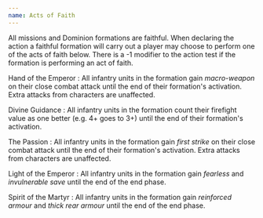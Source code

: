 ```yaml
---
name: Acts of Faith
---
```

All missions and Dominion formations are faithful. When declaring the action a faithful formation will carry out a player may choose to perform one of the acts of faith below. There is a -1 modifier to the action test if the formation is performing an act of faith.

Hand of the Emperor
: All infantry units in the formation gain _macro-weapon_ on their close combat attack until the end of their formation's activation. Extra attacks from characters are unaffected.

Divine Guidance
: All infantry units in the formation count their firefight value as one better (e.g. 4+ goes to 3+) until the end of their formation's activation.

The Passion
: All infantry units in the formation gain _first strike_ on their close combat attack until the end of their formation's activation. Extra attacks from characters are unaffected.

Light of the Emperor
: All infantry units in the formation gain _fearless_ and _invulnerable save_ until the end of the end phase.

Spirit of the Martyr
: All infantry units in the formation gain _reinforced armour_ and _thick rear armour_ until the end of the end phase.
